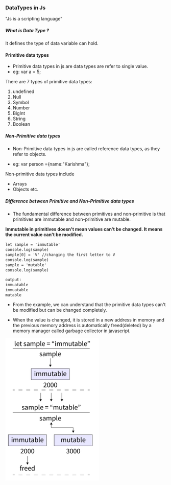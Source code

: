 ### DataTypes in Js

"Js is a scripting language"

##### What is Data Type ?
It defines the type of data variable can hold.

#### Primitive data types
- Primitive data types in js are data types are refer to single value.
- eg: var a = 5;

There are 7 types of primitive data types:
1. undefined
2. Null
3. Symbol
4. Number
5. BigInt
6. String
7. Boolean

##### Non-Primitive data types 
- Non-Primitive data types in js are called reference data types, as they refer to objects.

- eg: var person ={name:"Karishma"};

Non-primitive data types include
- Arrays
- Objects etc.

##### Difference between Primitive and Non-Primitive data types
- The fundamental difference between primitives and non-primitive is that primitives are immutable and non-primitive are mutable.

**Immutable in primitives doesn't mean values can't be changed. It means the current value can't be modified.**

```
let sample = 'immutable'
console.log(sample)
sample[0] = 'V' //changing the first letter to V
console.log(sample)
sample = 'mutable'
console.log(sample)
```

```
output:
immuatable
immuatable
mutable
```

- From the example, we can understand that the primitive data types can't be modified but can be changed completely.

- When the value is changed, it is stored in a new address in memory and the previous memory address is automatically freed(deleted) by a memory manager called garbage collector in javascript.

![ datatypes](./Assets/Capturedt.PNG "Text to show on mouseover")